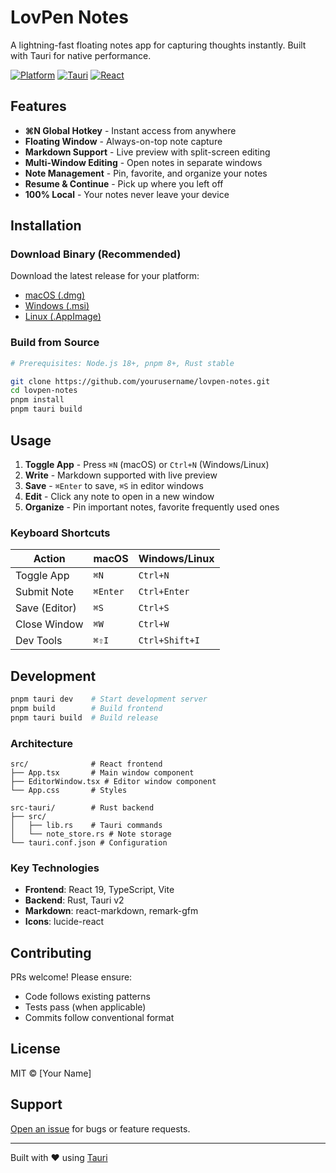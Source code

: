 # LovPen Notes

A lightning-fast floating notes app for capturing thoughts instantly. Built with Tauri for native performance.

[![Platform](https://img.shields.io/badge/platform-macOS%20%7C%20Windows%20%7C%20Linux-lightgrey)](https://github.com/yourusername/lovpen-notes)
[![Tauri](https://img.shields.io/badge/Tauri-v2-24C8DB)](https://tauri.app/)
[![React](https://img.shields.io/badge/React-v19-61DAFB)](https://react.dev/)

## Features

- **⌘N Global Hotkey** - Instant access from anywhere
- **Floating Window** - Always-on-top note capture
- **Markdown Support** - Live preview with split-screen editing
- **Multi-Window Editing** - Open notes in separate windows
- **Note Management** - Pin, favorite, and organize your notes
- **Resume & Continue** - Pick up where you left off
- **100% Local** - Your notes never leave your device

## Installation

### Download Binary (Recommended)

Download the latest release for your platform:
- [macOS (.dmg)](https://github.com/yourusername/lovpen-notes/releases)
- [Windows (.msi)](https://github.com/yourusername/lovpen-notes/releases)
- [Linux (.AppImage)](https://github.com/yourusername/lovpen-notes/releases)

### Build from Source

```bash
# Prerequisites: Node.js 18+, pnpm 8+, Rust stable

git clone https://github.com/yourusername/lovpen-notes.git
cd lovpen-notes
pnpm install
pnpm tauri build
```

## Usage

1. **Toggle App** - Press `⌘N` (macOS) or `Ctrl+N` (Windows/Linux)
2. **Write** - Markdown supported with live preview
3. **Save** - `⌘Enter` to save, `⌘S` in editor windows
4. **Edit** - Click any note to open in a new window
5. **Organize** - Pin important notes, favorite frequently used ones

### Keyboard Shortcuts

| Action | macOS | Windows/Linux |
|--------|-------|---------------|
| Toggle App | `⌘N` | `Ctrl+N` |
| Submit Note | `⌘Enter` | `Ctrl+Enter` |
| Save (Editor) | `⌘S` | `Ctrl+S` |
| Close Window | `⌘W` | `Ctrl+W` |
| Dev Tools | `⌘⇧I` | `Ctrl+Shift+I` |

## Development

```bash
pnpm tauri dev    # Start development server
pnpm build        # Build frontend
pnpm tauri build  # Build release
```

### Architecture

```
src/              # React frontend
├── App.tsx       # Main window component
├── EditorWindow.tsx # Editor window component
└── App.css       # Styles

src-tauri/        # Rust backend
├── src/
│   ├── lib.rs    # Tauri commands
│   └── note_store.rs # Note storage
└── tauri.conf.json # Configuration
```

### Key Technologies

- **Frontend**: React 19, TypeScript, Vite
- **Backend**: Rust, Tauri v2
- **Markdown**: react-markdown, remark-gfm
- **Icons**: lucide-react

## Contributing

PRs welcome! Please ensure:
- Code follows existing patterns
- Tests pass (when applicable)
- Commits follow conventional format

## License

MIT © [Your Name]

## Support

[Open an issue](https://github.com/yourusername/lovpen-notes/issues) for bugs or feature requests.

---

Built with ❤️ using [Tauri](https://tauri.app)